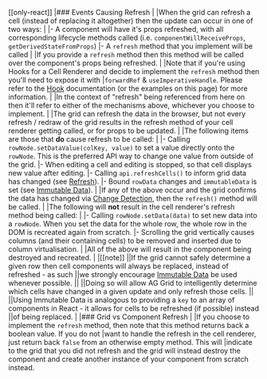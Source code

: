 [[only-react]]
|### Events Causing Refresh
|
|When the grid can refresh a cell (instead of replacing it altogether) then the update can occur in one of two ways:
|
|- A component will have it's props refreshed, with all corresponding lifecycle methods called (i.e. `componentWillReceiveProps`, `getDerivedStateFromProps`)
|- A `refresh` method that you implement will be called
|
|If you provide a `refresh` method then this method will be called over the component's props being refreshed.
|
|Note that if you're using Hooks for a Cell Renderer and decide to implement the `refresh` method then you'll need to expose it with
|`forwardRef` & `useImperativeHandle`. Please refer to the [Hook](../react-hooks) documentation (or the examples on this page) for more information.
|
|In the context of "refresh" being referenced from here on then it'll refer to either of the mechanisms above, whichever you choose to implement.
|
|The grid can refresh the data in the browser, but not every refresh / redraw of the grid results in the refresh method of your cell renderer getting called, or for props to be updated.
|
|The following items are those that **do** cause refresh to be called:
|
|- Calling `rowNode.setDataValue(colKey, value)` to set a value directly onto the `rowNode`. This is the preferred API way to change one value from outside of the grid.
|- When editing a cell and editing is stopped, so that cell displays new value after editing.
|- Calling `api.refreshCells()` to inform grid data has changed (see [Refresh](../view-refresh/)).
|- Bound `rowData` changes and `immutableData` is set (see [Immutable Data](../immutable-data/)).
|
|If any of the above occur and the grid confirms the data has changed via [Change Detection](../change-detection/), then the `refresh()` method will be called.
|
|The following will **not** result in the cell renderer's refresh method being called:
|
|- Calling `rowNode.setData(data)` to set new data into a `rowNode`. When you set the data for the whole row, the whole row in the DOM is recreated again from scratch.
|- Scrolling the grid vertically causes columns (and their containing cells) to be removed and inserted due to column virtualisation.
|
|All of the above will result in the component being destroyed and recreated.
|
|[[note]]
||If the grid cannot safely determine a given row then cell components will always be replaced, instead of refreshed - as such
||we strongly encourage [Immutable Data](../immutable-data/) be used whenever possible.
||
||Doing so will allow AG Grid to intelligently determine which cells have changed in a given update and only refresh those cells.
||
||Using Immutable Data is analogous to providing a `key` to an array of components in React - it allows for cells to be refreshed (if possible) instead
||of being replaced.
|
|### Grid vs Component Refresh
|
|If you choose to implement the `refresh` method, then note that this method returns back a boolean value. If you do not 
|want to handle the refresh in the cell renderer, just return back `false` from an otherwise empty method. This will 
|indicate to the grid that you did not refresh and the grid will instead destroy the component and create another instance of your component from scratch instead.
